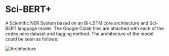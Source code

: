# Sci-BERT+
A Scientific NER System based on an Bi-LSTM core architecture and Sci-BERT language model. The Google Colab files are attached with each of the codes pero dataset and tagging method. The architecture of the model could be seen as follows:

![Architecture](https://user-images.githubusercontent.com/68359766/173453698-2e0c1893-7e67-4a7d-81a0-59ee0b7bc337.jpg)
